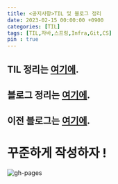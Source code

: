 ```yaml
---
title: <공지사항>TIL 및 블로그 정리
date: 2023-02-15 00:00:00 +0900
categories: [TIL]
tags: [TIL,자바,스프링,Infra,Git,CS]
pin : true
---
```


<script async src="https://pagead2.googlesyndication.com/pagead/js/adsbygoogle.js?client=ca-pub-6892396316078062"
     crossorigin="anonymous"></script>


## TIL 정리는 [**여기에**](https://github.com/seunGit/TIL-TodayILearned).
## 블로그 정리는 [**여기에**](https://seungit.github.io/).
## 이전 블로그는 [**여기에**](https://seungit.tistory.com/).

# 꾸준하게 작성하자 !

![gh-pages](../../../assets/img/favicons/android-chrome-256x256.png)
